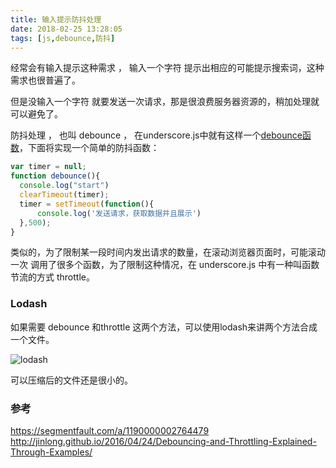 ```yaml
---
title: 输入提示防抖处理
date: 2018-02-25 13:28:05
tags: [js,debounce,防抖]
---
```


经常会有输入提示这种需求 ， 输入一个字符 提示出相应的可能提示搜索词，这种需求也很普遍了。

但是没输入一个字符 就要发送一次请求，那是很浪费服务器资源的，稍加处理就可以避免了。

<!-- more -->

防抖处理 ， 也叫 debounce ， 在underscore.js中就有这样一个[debounce函数](https://segmentfault.com/a/1190000002764479)，下面将实现一个简单的防抖函数：

```js
var timer = null;
function debounce(){
  console.log("start")
  clearTimeout(timer);
  timer = setTimeout(function(){
      console.log('发送请求，获取数据并且展示')
  },500);
}
```

类似的，为了限制某一段时间内发出请求的数量，在滚动浏览器页面时，可能滚动一次 调用了很多个函数，为了限制这种情况，在 underscore.js 中有一种叫函数节流的方式 throttle。


### Lodash
如果需要 debounce 和throttle 这两个方法，可以使用lodash来讲两个方法合成一个文件。

![lodash](/images/lodash.png)

可以压缩后的文件还是很小的。

### 参考

https://segmentfault.com/a/1190000002764479
http://jinlong.github.io/2016/04/24/Debouncing-and-Throttling-Explained-Through-Examples/

